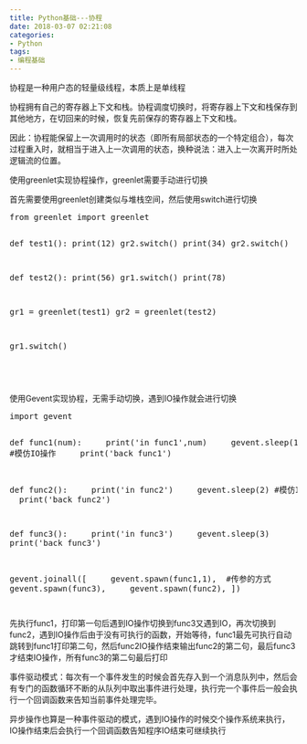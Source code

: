 ```yaml
---
title: Python基础---协程
date: 2018-03-07 02:21:08
categories: 
- Python
tags:
- 编程基础
---
```

协程是一种用户态的轻量级线程，本质上是单线程<br>
<p>协程拥有自己的寄存器上下文和栈。协程调度切换时，将寄存器上下文和栈保存到其他地方，在切回来的时候，恢复先前保存的寄存器上下文和栈。</p>
<p>因此：协程能保留上一次调用时的状态（即所有局部状态的一个特定组合），每次过程重入时，就相当于进入上一次调用的状态，换种说法：进入上一次离开时所处逻辑流的位置。&nbsp;&nbsp;</p>
<p>使用greenlet实现协程操作，greenlet需要手动进行切换</p>
<p>首先需要使用greenlet创建类&#20284;与堆栈空间，然后使用switch进行切换</p>
<p><pre name="code" class="python">from greenlet import greenlet

def test1():
    print(12)
    gr2.switch()
    print(34)
    gr2.switch()

def test2():
    print(56)
    gr1.switch()
    print(78)

gr1 = greenlet(test1)
gr2 = greenlet(test2)

gr1.switch()</pre><img src="https://img-blog.csdn.net/20180311225407524?watermark/2/text/aHR0cDovL2Jsb2cuY3Nkbi5uZXQvRmFuTUxlaQ==/font/5a6L5L2T/fontsize/400/fill/I0JBQkFCMA==/dissolve/70/gravity/SouthEast" alt=""></p>
<p><br>
</p>
<p>使用Gevent实现协程，无需手动切换，遇到IO操作就会进行切换</p>
<p><pre name="code" class="python">import gevent


def func1(num):
&nbsp; &nbsp; print('in func1',num)
&nbsp; &nbsp; gevent.sleep(1) #模仿IO操作
&nbsp; &nbsp; print('back func1')


def func2():
&nbsp; &nbsp; print('in func2')
&nbsp; &nbsp; gevent.sleep(2) #模仿IO操作
&nbsp; &nbsp; print('back func2')


def func3():
&nbsp; &nbsp; print('in func3')
&nbsp; &nbsp; gevent.sleep(3)
&nbsp; &nbsp; print('back func3')


gevent.joinall([
&nbsp; &nbsp; gevent.spawn(func1,1),&nbsp; #传参的方式
&nbsp; &nbsp; gevent.spawn(func3),
&nbsp; &nbsp; gevent.spawn(func2),
])
</pre><img src="https://img-blog.csdn.net/20180311232911179?watermark/2/text/aHR0cDovL2Jsb2cuY3Nkbi5uZXQvRmFuTUxlaQ==/font/5a6L5L2T/fontsize/400/fill/I0JBQkFCMA==/dissolve/70/gravity/SouthEast" alt=""><br>
</p>
<p>先执行func1，打印第一句后遇到IO操作切换到func3又遇到IO，再次切换到func2，遇到IO操作后由于没有可执行的函数，开始等待，func1最先可执行自动跳转到func1打印第二句，然后func2IO操作结束输出func2的第二句，最后func3才结束IO操作，所有func3的第二句最后打印</p>
<p>事件驱动模式：每次有一个事件发生的时候会首先存入到一个消息队列中，然后会有专门的函数循环不断的从队列中取出事件进行处理，执行完一个事件后一般会执行一个回调函数来告知当前事件处理完毕。</p>
<p>异步操作也算是一种事件驱动的模式，遇到IO操作的时候交个操作系统来执行，IO操作结束后会执行一个回调函数告知程序IO结束可继续执行<br>
</p>
<p><br>
</p>
<p><br>
</p>
